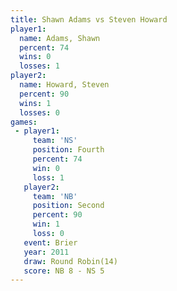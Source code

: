 ```yaml
---
title: Shawn Adams vs Steven Howard
player1:              
  name: Adams, Shawn  
  percent: 74         
  wins: 0             
  losses: 1           
player2:              
  name: Howard, Steven
  percent: 90         
  wins: 1             
  losses: 0           
games:
 - player1:          
     team: 'NS'      
     position: Fourth
     percent: 74     
     win: 0          
     loss: 1         
   player2:          
     team: 'NB'      
     position: Second
     percent: 90     
     win: 1          
     loss: 0         
   event: Brier         
   year: 2011           
   draw: Round Robin(14)
   score: NB 8 - NS 5   
---
```

